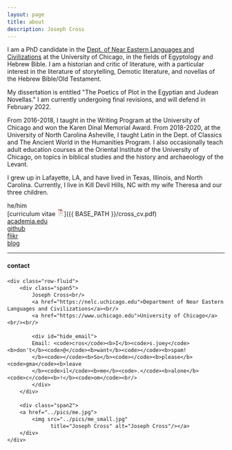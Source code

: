 ```yaml
---
layout: page
title: about
description: Joseph Cross
---
```


I am a PhD candidate in the [Dept. of Near Eastern Languages and Civilizations](https://nelc.uchicago.edu) at the University of Chicago, in the fields of Egyptology and Hebrew Bible. I am a historian and critic of literature, with a particular interest in the literature of storytelling, Demotic literature, and novellas of the Hebrew Bible/Old Testament.

My dissertation is entitled "The Poetics of Plot in the Egyptian and Judean Novellas." I am currently undergoing final revisions, and will defend in February 2022.

From 2016-2018, I taught in the Writing Program at the University of Chicago and won the Karen Dinal Memorial Award. From 2018-2020, at the University of North Carolina Asheville, I taught Latin in the Dept. of Classics and The Ancient World in the Humanities Program. I also occasionally teach adult education courses at the Oriental Institute of the University of Chicago, on topics in biblical studies and the history and archaeology of the Levant.

I grew up in Lafayette, LA, and have lived in Texas, Illinois, and North Carolina. Currently, I live in Kill Devil Hills, NC with my wife Theresa and our three children.

he/him<br/>
[curriculum vitae ![CV as pdf](icons16/pdf-icon.png)]({{ BASE_PATH }}/cross_cv.pdf)<br/>
[academia.edu](https://chicago.academia.edu/JosephCross)</br>
[github](https://github.com/jjjjjjjjjjcross)<br/>
[flikr](https://www.flickr.com/photos/crossjj/)<br/>
[blog](https://jjjjjjjjjjcross.com/blog/) <br/>


---

<div class="container">
<h4><a name="contact"></a>contact</h4>

    <div class="row-fluid">
        <div class="span5">
            Joseph Cross<br/>
            <a href="https://nelc.uchicago.edu">Department of Near Eastern Languages and Civilizations</a><br/>
            <a href="https://www.uchicago.edu">University of Chicago</a><br/><br/>

            <div id="hide_email">
            Email: <code>cros</code><b>I</b><code>s.joey</code><b>don't</b><code>@</code><b>want</b><code></code><b>spam!
            </b><code></code><b>So</b><code></code><b>please</b><code>gma</code><b>leave
            </b><code>il</code><b>me</b><code>.</code><b>alone</b><code>c</code><b>!</b><code>om</code><br/>
            </div>
        </div>

        <div class="span2">
        <a href="../pics/me.jpg">
            <img src="../pics/me_small.jpg"
                  title="Joseph Cross" alt="Joseph Cross"/></a>
        </div>
    </div>
</div>
